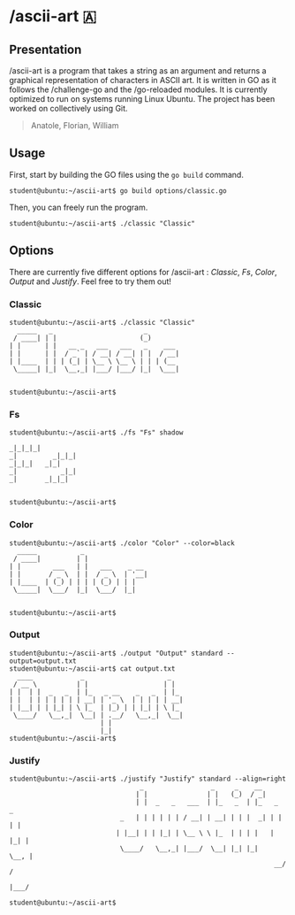 # /ascii-art 🇦

## Presentation

/ascii-art is a program that takes a string as an argument and returns a graphical representation of characters in ASCII art. It is written in GO as it follows the /challenge-go and the /go-reloaded modules. It is currently optimized to run on systems running Linux Ubuntu. The project has been worked on collectively using Git.

> Anatole, Florian, William

## Usage

First, start by building the GO files using the `go build` command.

```
student@ubuntu:~/ascii-art$ go build options/classic.go
```

Then, you can freely run the program.

```
student@ubuntu:~/ascii-art$ ./classic "Classic"
```

## Options

There are currently five different options  for /ascii-art : *Classic*, *Fs*, *Color*, *Output* and *Justify*. Feel free to try them out!

### Classic

```
student@ubuntu:~/ascii-art$ ./classic "Classic"
  _____   _                       _
 / ____| | |                     (_)
| |      | |   __ _   ___   ___   _    ___
| |      | |  / _` | / __| / __| | |  / __|
| |____  | | | (_| | \__ \ \__ \ | | | (__
 \_____| |_|  \__,_| |___/ |___/ |_|  \___|


student@ubuntu:~/ascii-art$
```

### Fs

```
student@ubuntu:~/ascii-art$ ./fs "Fs" shadow

_|_|_|_|
_|         _|_|_|
_|_|_|   _|_|
_|           _|_|
_|       _|_|_|


student@ubuntu:~/ascii-art$
```

### Color

```
student@ubuntu:~/ascii-art$ ./color "Color" --color=black
  _____           _
 / ____|         | |
| |        ___   | |   ___    _ __
| |       / _ \  | |  / _ \  | '__|
| |____  | (_) | | | | (_) | | |
 \_____|  \___/  |_|  \___/  |_|


student@ubuntu:~/ascii-art$
```

### Output

```
student@ubuntu:~/ascii-art$ ./output "Output" standard --output=output.txt
student@ubuntu:~/ascii-art$ cat output.txt
  ____            _                     _
 / __ \          | |                   | |
| |  | |  _   _  | |_   _ __    _   _  | |_
| |  | | | | | | | __| | '_ \  | | | | | __|
| |__| | | |_| | \ |_  | |_) | | |_| | \ |_
 \____/   \__,_|  \__| | .__/   \__,_|  \__|
                       | |
                       |_|
student@ubuntu:~/ascii-art$
```

### Justify

```
student@ubuntu:~/ascii-art$ ./justify "Justify" standard --align=right
                                 _                 _     _    __          
                                | |               | |   (_)  / _|         
                                | |  _   _   ___  | |_   _  | |_   _   _  
                            _   | | | | | | / __| | __| | | |  _| | | | | 
                           | |__| | | |_| | \__ \ \ |_  | | | |   | |_| | 
                            \____/   \__,_| |___/  \__| |_| |_|    \__, | 
                                                                   __/ /  
                                                                  |___/   

student@ubuntu:~/ascii-art$
```
